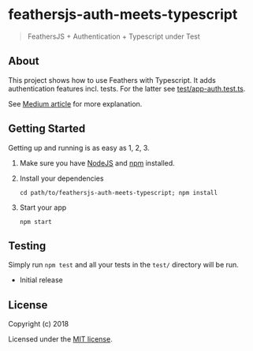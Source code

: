 # feathersjs-auth-meets-typescript

> FeathersJS + Authentication + Typescript under Test

## About

This project shows how to use Feathers with Typescript. It adds authentication features incl. tests. For the latter see [test/app-auth.test.ts](test/app-auth.test.ts).

See [Medium article](https://medium.com/@golbie/feathersjs-authentication-typed-and-tested-bb0de001dd11) for more explanation.

## Getting Started

Getting up and running is as easy as 1, 2, 3.

1. Make sure you have [NodeJS](https://nodejs.org/) and [npm](https://www.npmjs.com/) installed.
2. Install your dependencies

    ```
    cd path/to/feathersjs-auth-meets-typescript; npm install
    ```

3. Start your app

    ```
    npm start
    ```

## Testing

Simply run `npm test` and all your tests in the `test/` directory will be run.

- Initial release

## License

Copyright (c) 2018

Licensed under the [MIT license](LICENSE).
